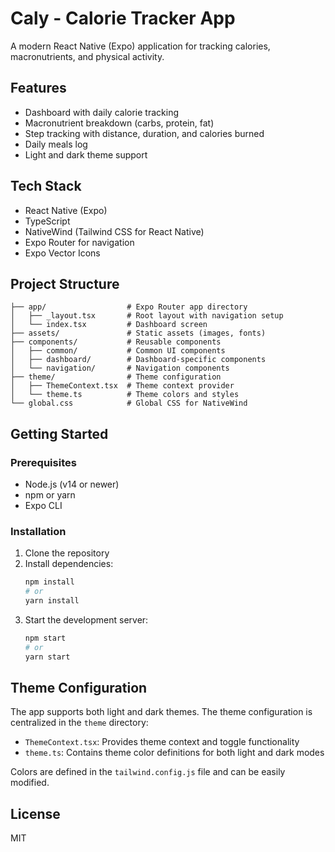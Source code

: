 # Caly - Calorie Tracker App

A modern React Native (Expo) application for tracking calories, macronutrients, and physical activity.

## Features

- Dashboard with daily calorie tracking
- Macronutrient breakdown (carbs, protein, fat)
- Step tracking with distance, duration, and calories burned
- Daily meals log
- Light and dark theme support

## Tech Stack

- React Native (Expo)
- TypeScript
- NativeWind (Tailwind CSS for React Native)
- Expo Router for navigation
- Expo Vector Icons

## Project Structure

```
├── app/                  # Expo Router app directory
│   ├── _layout.tsx       # Root layout with navigation setup
│   └── index.tsx         # Dashboard screen
├── assets/               # Static assets (images, fonts)
├── components/           # Reusable components
│   ├── common/           # Common UI components
│   ├── dashboard/        # Dashboard-specific components
│   └── navigation/       # Navigation components
├── theme/                # Theme configuration
│   ├── ThemeContext.tsx  # Theme context provider
│   └── theme.ts          # Theme colors and styles
└── global.css            # Global CSS for NativeWind
```

## Getting Started

### Prerequisites

- Node.js (v14 or newer)
- npm or yarn
- Expo CLI

### Installation

1. Clone the repository
2. Install dependencies:
   ```bash
   npm install
   # or
   yarn install
   ```
3. Start the development server:
   ```bash
   npm start
   # or
   yarn start
   ```

## Theme Configuration

The app supports both light and dark themes. The theme configuration is centralized in the `theme` directory:

- `ThemeContext.tsx`: Provides theme context and toggle functionality
- `theme.ts`: Contains theme color definitions for both light and dark modes

Colors are defined in the `tailwind.config.js` file and can be easily modified.

## License

MIT
